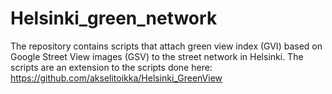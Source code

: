 # Helsinki_green_network
The repository contains scripts that attach green view index (GVI) based on Google Street View images (GSV) to the street network in Helsinki. The scripts are an extension to the scripts done here: https://github.com/akselitoikka/Helsinki_GreenView 
